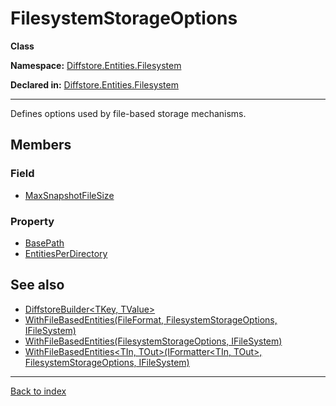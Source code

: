 # FilesystemStorageOptions

**Class**

**Namespace:** [Diffstore.Entities.Filesystem](Diffstore.Entities.Filesystem.md)

**Declared in:** [Diffstore.Entities.Filesystem](Diffstore.Entities.Filesystem.md)

------



Defines options used by file-based storage mechanisms.


## Members

### Field
* [MaxSnapshotFileSize](Diffstore.Entities.Filesystem.FilesystemStorageOptions.MaxSnapshotFileSize.md)

### Property
* [BasePath](Diffstore.Entities.Filesystem.FilesystemStorageOptions.BasePath.md)
* [EntitiesPerDirectory](Diffstore.Entities.Filesystem.FilesystemStorageOptions.EntitiesPerDirectory.md)

## See also
* [DiffstoreBuilder<TKey, TValue>](Diffstore.DiffstoreBuilder{TKey,TValue}.md)
* [WithFileBasedEntities(FileFormat, FilesystemStorageOptions, IFileSystem)](Diffstore.DiffstoreBuilder{TKey,TValue}.WithFileBasedEntities(FileFormat,FilesystemStorageOptions,IFileSystem).md)
* [WithFileBasedEntities(FilesystemStorageOptions, IFileSystem)](Diffstore.DiffstoreBuilder{TKey,TValue}.WithFileBasedEntities(FilesystemStorageOptions,IFileSystem).md)
* [WithFileBasedEntities<TIn, TOut>(IFormatter<TIn, TOut>, FilesystemStorageOptions, IFileSystem)](Diffstore.DiffstoreBuilder{TKey,TValue}.WithFileBasedEntities{TIn,TOut}(IFormatter{TIn,TOut},FilesystemStorageOptions,IFileSystem).md)

------

[Back to index](index.md)